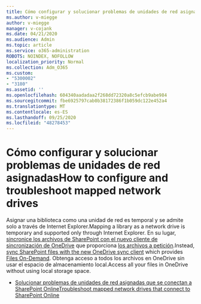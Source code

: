 ```yaml
---
title: Cómo configurar y solucionar problemas de unidades de red asignadas
ms.author: v-miegge
author: v-miegge
manager: v-cojank
ms.date: 04/21/2020
ms.audience: Admin
ms.topic: article
ms.service: o365-administration
ROBOTS: NOINDEX, NOFOLLOW
localization_priority: Normal
ms.collection: Adm_O365
ms.custom:
- "5300002"
- "3180"
ms.assetid: ''
ms.openlocfilehash: 604340aadadaa2f268dd72320a8c5efcb9abe984
ms.sourcegitcommit: fbe6925797cab0b38172386f1b059dc122e452a4
ms.translationtype: MT
ms.contentlocale: es-ES
ms.lasthandoff: 09/25/2020
ms.locfileid: "48278453"
---
```

# <a name="how-to-configure-and-troubleshoot-mapped-network-drives"></a><span data-ttu-id="1a104-102">Cómo configurar y solucionar problemas de unidades de red asignadas</span><span class="sxs-lookup"><span data-stu-id="1a104-102">How to configure and troubleshoot mapped network drives</span></span>

<span data-ttu-id="1a104-103">Asignar una biblioteca como una unidad de red es temporal y se admite solo a través de Internet Explorer.</span><span class="sxs-lookup"><span data-stu-id="1a104-103">Mapping a library as a network drive is temporary and supported only through Internet Explorer.</span></span> <span data-ttu-id="1a104-104">En su lugar, [sincronice los archivos de SharePoint con el nuevo cliente de sincronización de OneDrive](https://support.office.com/article/6de9ede8-5b6e-4503-80b2-6190f3354a88) que proporciona [los archivos a petición](https://support.office.com/article/0e6860d3-d9f3-4971-b321-7092438fb38e).</span><span class="sxs-lookup"><span data-stu-id="1a104-104">Instead, [sync SharePoint files with the new OneDrive sync client](https://support.office.com/article/6de9ede8-5b6e-4503-80b2-6190f3354a88) which provides [Files On-Demand](https://support.office.com/article/0e6860d3-d9f3-4971-b321-7092438fb38e).</span></span> <span data-ttu-id="1a104-105">Obtenga acceso a todos los archivos en OneDrive sin usar el espacio de almacenamiento local.</span><span class="sxs-lookup"><span data-stu-id="1a104-105">Access all your files in OneDrive without using local storage space.</span></span>

* [<span data-ttu-id="1a104-106">Solucionar problemas de unidades de red asignadas que se conectan a SharePoint Online</span><span class="sxs-lookup"><span data-stu-id="1a104-106">Troubleshoot mapped network drives that connect to SharePoint Online</span></span>](https://docs.microsoft.com/sharepoint/support/administration/troubleshoot-mapped-network-drives)